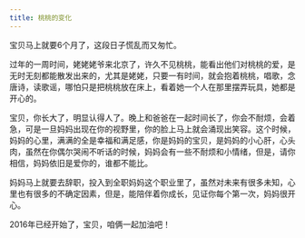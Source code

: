 ```yaml
---
title: 桃桃的变化
---
```


宝贝马上就要6个月了，这段日子慌乱而又匆忙。

过年的一周时间，姥姥姥爷来北京了，许久不见桃桃，能看出他们对桃桃的爱，是无时无刻都能散发出来的，尤其是姥姥，只要一有时间，就会抱着桃桃，唱歌，念唐诗，读歌谣，哪怕只是把桃桃放在床上，看着她一个人在那里摆弄玩具，她都是开心的。

宝贝，你长大了，明显认得人了。晚上和爸爸在一起时间长了，你会不耐烦，会着急，可是一旦妈妈出现在你的视野里，你的脸上马上就会涌现出笑容。这个时候，妈妈的心里，满满的全是幸福和满足感，你是妈妈的宝贝，是妈妈的小心肝，心头肉，虽然在你偶尔哭闹不听话的时候，妈妈会有一些不耐烦和小情绪，但是，请你相信，妈妈依旧是爱你的，谁都不能比。

妈妈马上就要去辞职，投入到全职妈妈这个职业里了，虽然对未来有很多未知，心里也有很多的不确定因素，但是，能陪伴着你成长，见证你每个第一次，妈妈很开心。

2016年已经开始了，宝贝，咱俩一起加油吧！

